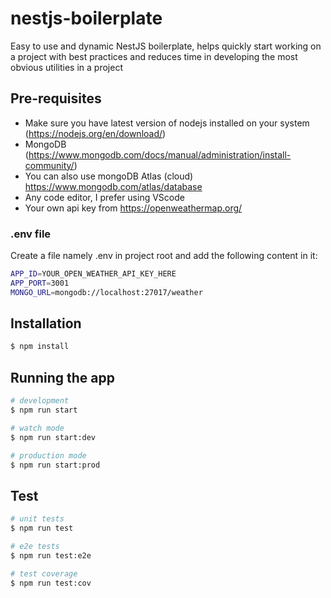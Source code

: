 # nestjs-boilerplate
Easy to use and dynamic NestJS boilerplate, helps quickly start working on a project with best practices and reduces time in developing the most obvious utilities in a project

## Pre-requisites

* Make sure you have latest version of nodejs installed on your system (https://nodejs.org/en/download/)
* MongoDB  (https://www.mongodb.com/docs/manual/administration/install-community/)
* You can also use mongoDB Atlas (cloud) https://www.mongodb.com/atlas/database
* Any code editor, I prefer using VScode
* Your own api key from https://openweathermap.org/ 


### .env file

Create a file namely .env in project root and add the following content in it:

```bash
APP_ID=YOUR_OPEN_WEATHER_API_KEY_HERE
APP_PORT=3001
MONGO_URL=mongodb://localhost:27017/weather
```

## Installation

```bash
$ npm install
```

## Running the app

```bash
# development
$ npm run start

# watch mode
$ npm run start:dev

# production mode
$ npm run start:prod
```

## Test

```bash
# unit tests
$ npm run test

# e2e tests
$ npm run test:e2e

# test coverage
$ npm run test:cov
```
